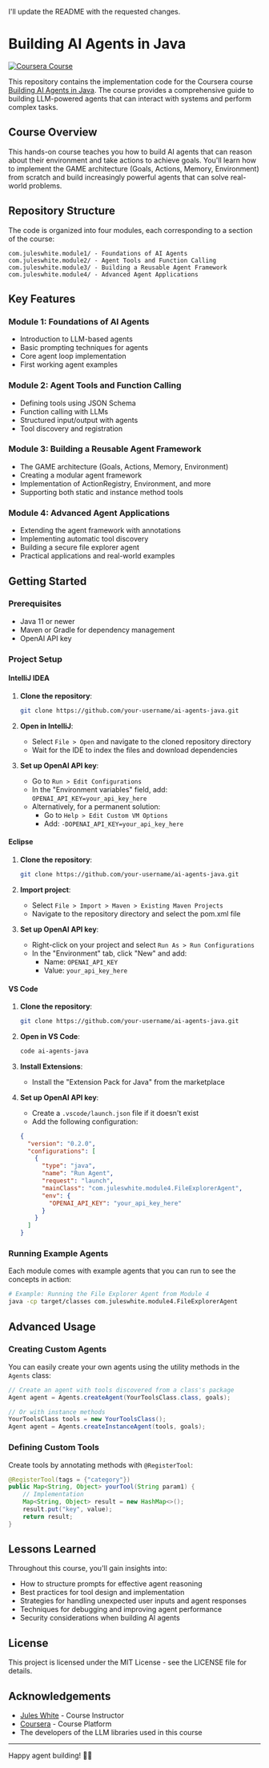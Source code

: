 I'll update the README with the requested changes.

# Building AI Agents in Java

[![Coursera Course](https://img.shields.io/badge/Coursera-Building%20AI%20Agents%20in%20Java-blue)](https://www.coursera.org/learn/ai-agents-java)

This repository contains the implementation code for the Coursera course [Building AI Agents in Java](https://www.coursera.org/learn/ai-agents-java). The course provides a comprehensive guide to building LLM-powered agents that can interact with systems and perform complex tasks.

## Course Overview

This hands-on course teaches you how to build AI agents that can reason about their environment and take actions to achieve goals. You'll learn how to implement the GAME architecture (Goals, Actions, Memory, Environment) from scratch and build increasingly powerful agents that can solve real-world problems.

## Repository Structure

The code is organized into four modules, each corresponding to a section of the course:

```
com.juleswhite.module1/ - Foundations of AI Agents
com.juleswhite.module2/ - Agent Tools and Function Calling
com.juleswhite.module3/ - Building a Reusable Agent Framework
com.juleswhite.module4/ - Advanced Agent Applications
```

## Key Features

### Module 1: Foundations of AI Agents
- Introduction to LLM-based agents
- Basic prompting techniques for agents
- Core agent loop implementation
- First working agent examples

### Module 2: Agent Tools and Function Calling
- Defining tools using JSON Schema
- Function calling with LLMs
- Structured input/output with agents
- Tool discovery and registration

### Module 3: Building a Reusable Agent Framework
- The GAME architecture (Goals, Actions, Memory, Environment)
- Creating a modular agent framework
- Implementation of ActionRegistry, Environment, and more
- Supporting both static and instance method tools

### Module 4: Advanced Agent Applications
- Extending the agent framework with annotations
- Implementing automatic tool discovery
- Building a secure file explorer agent
- Practical applications and real-world examples

## Getting Started

### Prerequisites
- Java 11 or newer
- Maven or Gradle for dependency management
- OpenAI API key

### Project Setup

#### IntelliJ IDEA
1. **Clone the repository**:
   ```bash
   git clone https://github.com/your-username/ai-agents-java.git
   ```
2. **Open in IntelliJ**:
    - Select `File > Open` and navigate to the cloned repository directory
    - Wait for the IDE to index the files and download dependencies

3. **Set up OpenAI API key**:
    - Go to `Run > Edit Configurations`
    - In the "Environment variables" field, add: `OPENAI_API_KEY=your_api_key_here`
    - Alternatively, for a permanent solution:
        - Go to `Help > Edit Custom VM Options`
        - Add: `-DOPENAI_API_KEY=your_api_key_here`

#### Eclipse
1. **Clone the repository**:
   ```bash
   git clone https://github.com/your-username/ai-agents-java.git
   ```
2. **Import project**:
    - Select `File > Import > Maven > Existing Maven Projects`
    - Navigate to the repository directory and select the pom.xml file

3. **Set up OpenAI API key**:
    - Right-click on your project and select `Run As > Run Configurations`
    - In the "Environment" tab, click "New" and add:
        - Name: `OPENAI_API_KEY`
        - Value: `your_api_key_here`

#### VS Code
1. **Clone the repository**:
   ```bash
   git clone https://github.com/your-username/ai-agents-java.git
   ```
2. **Open in VS Code**:
   ```bash
   code ai-agents-java
   ```
3. **Install Extensions**:
    - Install the "Extension Pack for Java" from the marketplace

4. **Set up OpenAI API key**:
    - Create a `.vscode/launch.json` file if it doesn't exist
    - Add the following configuration:
   ```json
   {
     "version": "0.2.0",
     "configurations": [
       {
         "type": "java",
         "name": "Run Agent",
         "request": "launch",
         "mainClass": "com.juleswhite.module4.FileExplorerAgent",
         "env": {
           "OPENAI_API_KEY": "your_api_key_here"
         }
       }
     ]
   }
   ```

### Running Example Agents

Each module comes with example agents that you can run to see the concepts in action:

```bash
# Example: Running the File Explorer Agent from Module 4
java -cp target/classes com.juleswhite.module4.FileExplorerAgent
```

## Advanced Usage

### Creating Custom Agents

You can easily create your own agents using the utility methods in the `Agents` class:

```java
// Create an agent with tools discovered from a class's package
Agent agent = Agents.createAgent(YourToolsClass.class, goals);

// Or with instance methods
YourToolsClass tools = new YourToolsClass();
Agent agent = Agents.createInstanceAgent(tools, goals);
```

### Defining Custom Tools

Create tools by annotating methods with `@RegisterTool`:

```java
@RegisterTool(tags = {"category"})
public Map<String, Object> yourTool(String param1) {
    // Implementation
    Map<String, Object> result = new HashMap<>();
    result.put("key", value);
    return result;
}
```

## Lessons Learned

Throughout this course, you'll gain insights into:

- How to structure prompts for effective agent reasoning
- Best practices for tool design and implementation
- Strategies for handling unexpected user inputs and agent responses
- Techniques for debugging and improving agent performance
- Security considerations when building AI agents

## License

This project is licensed under the MIT License - see the LICENSE file for details.

## Acknowledgements

- [Jules White](https://engineering.vanderbilt.edu/bio/jules-white) - Course Instructor
- [Coursera](https://www.coursera.org/) - Course Platform
- The developers of the LLM libraries used in this course

---

Happy agent building! 🤖✨